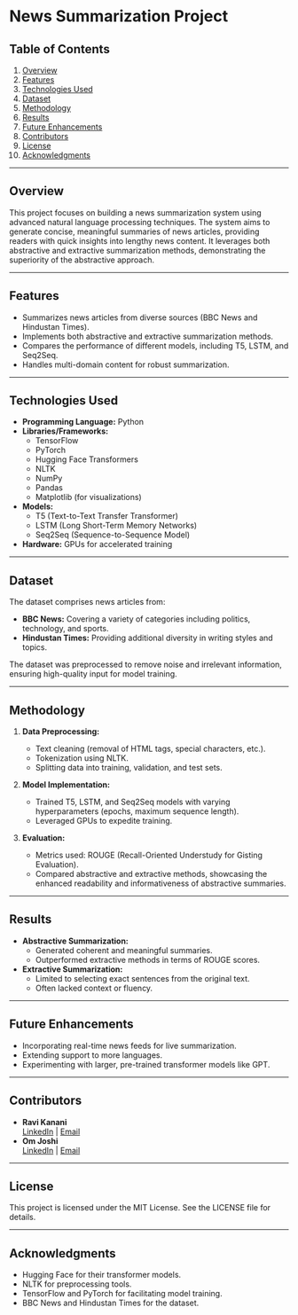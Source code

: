 # News Summarization Project

## Table of Contents
1. [Overview](#overview)
2. [Features](#features)
3. [Technologies Used](#technologies-used)
4. [Dataset](#dataset)
5. [Methodology](#methodology)
6. [Results](#results)
7. [Future Enhancements](#future-enhancements)
8. [Contributors](#contributors)
9. [License](#license)
10. [Acknowledgments](#acknowledgments)

---

## Overview
This project focuses on building a news summarization system using advanced natural language processing techniques. The system aims to generate concise, meaningful summaries of news articles, providing readers with quick insights into lengthy news content. It leverages both abstractive and extractive summarization methods, demonstrating the superiority of the abstractive approach.

---

## Features
- Summarizes news articles from diverse sources (BBC News and Hindustan Times).
- Implements both abstractive and extractive summarization methods.
- Compares the performance of different models, including T5, LSTM, and Seq2Seq.
- Handles multi-domain content for robust summarization.

---

## Technologies Used
- **Programming Language:** Python
- **Libraries/Frameworks:**
  - TensorFlow
  - PyTorch
  - Hugging Face Transformers
  - NLTK
  - NumPy
  - Pandas
  - Matplotlib (for visualizations)
- **Models:**
  - T5 (Text-to-Text Transfer Transformer)
  - LSTM (Long Short-Term Memory Networks)
  - Seq2Seq (Sequence-to-Sequence Model)
- **Hardware:** GPUs for accelerated training

---

## Dataset
The dataset comprises news articles from:
- **BBC News:** Covering a variety of categories including politics, technology, and sports.
- **Hindustan Times:** Providing additional diversity in writing styles and topics.

The dataset was preprocessed to remove noise and irrelevant information, ensuring high-quality input for model training.

---

## Methodology
1. **Data Preprocessing:**
   - Text cleaning (removal of HTML tags, special characters, etc.).
   - Tokenization using NLTK.
   - Splitting data into training, validation, and test sets.

2. **Model Implementation:**
   - Trained T5, LSTM, and Seq2Seq models with varying hyperparameters (epochs, maximum sequence length).
   - Leveraged GPUs to expedite training.

3. **Evaluation:**
   - Metrics used: ROUGE (Recall-Oriented Understudy for Gisting Evaluation).
   - Compared abstractive and extractive methods, showcasing the enhanced readability and informativeness of abstractive summaries.

---

## Results
- **Abstractive Summarization:**
  - Generated coherent and meaningful summaries.
  - Outperformed extractive methods in terms of ROUGE scores.
- **Extractive Summarization:**
  - Limited to selecting exact sentences from the original text.
  - Often lacked context or fluency.

---

## Future Enhancements
- Incorporating real-time news feeds for live summarization.
- Extending support to more languages.
- Experimenting with larger, pre-trained transformer models like GPT.

---

## Contributors
- **Ravi Kanani**  
  [LinkedIn](https://www.linkedin.com/in/ravi-kanani/) | [Email](mailto:ravikanani2003@gmail.com)  
- **Om Joshi**  
  [LinkedIn](https://www.linkedin.com/in/om-joshi-0b9904284/) | [Email](mailto:om2003joshi@gmail.com)

---

## License
This project is licensed under the MIT License. See the LICENSE file for details.

---

## Acknowledgments
- Hugging Face for their transformer models.
- NLTK for preprocessing tools.
- TensorFlow and PyTorch for facilitating model training.
- BBC News and Hindustan Times for the dataset.

